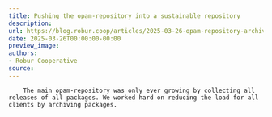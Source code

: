 ```yaml
---
title: Pushing the opam-repository into a sustainable repository
description:
url: https://blog.robur.coop/articles/2025-03-26-opam-repository-archive.html
date: 2025-03-26T00:00:00-00:00
preview_image:
authors:
- Robur Cooperative
source:
---
```



        The main opam-repository was only ever growing by collecting all releases of all packages. We worked hard on reducing the load for all clients by archiving packages.
      
